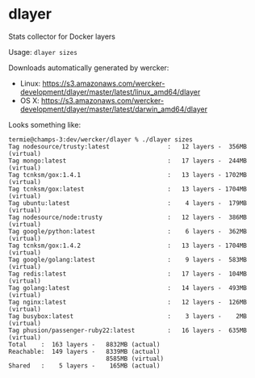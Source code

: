# dlayer
Stats collector for Docker layers

Usage: `dlayer sizes`

Downloads automatically generated by wercker:

  * Linux: https://s3.amazonaws.com/wercker-development/dlayer/master/latest/linux_amd64/dlayer
  * OS X: https://s3.amazonaws.com/wercker-development/dlayer/master/latest/darwin_amd64/dlayer
  
Looks something like:
```
termie@champs-3:dev/wercker/dlayer % ./dlayer sizes
Tag nodesource/trusty:latest                :   12 layers -  356MB (virtual)
Tag mongo:latest                            :   17 layers -  244MB (virtual)
Tag tcnksm/gox:1.4.1                        :   13 layers - 1702MB (virtual)
Tag tcnksm/gox:latest                       :   13 layers - 1704MB (virtual)
Tag ubuntu:latest                           :    4 layers -  179MB (virtual)
Tag nodesource/node:trusty                  :   12 layers -  386MB (virtual)
Tag google/python:latest                    :    6 layers -  362MB (virtual)
Tag tcnksm/gox:1.4.2                        :   13 layers - 1704MB (virtual)
Tag google/golang:latest                    :    9 layers -  583MB (virtual)
Tag redis:latest                            :   17 layers -  104MB (virtual)
Tag golang:latest                           :   14 layers -  493MB (virtual)
Tag nginx:latest                            :   12 layers -  126MB (virtual)
Tag busybox:latest                          :    3 layers -    2MB (virtual)
Tag phusion/passenger-ruby22:latest         :   16 layers -  635MB (virtual)
Total    :  163 layers -   8832MB (actual)
Reachable:  149 layers -   8339MB (actual)
                           8585MB (virtual)
Shared   :    5 layers -    165MB (actual)
```
